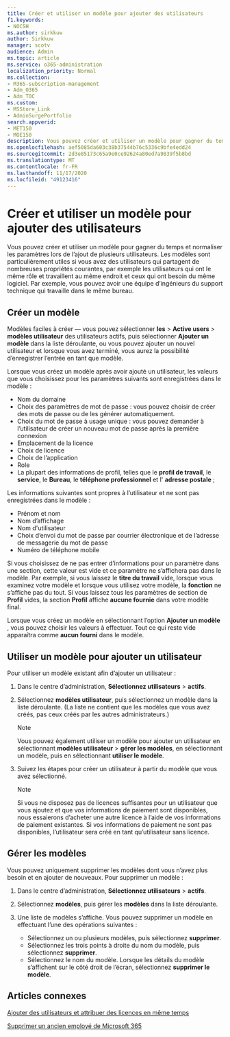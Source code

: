 ```yaml
---
title: Créer et utiliser un modèle pour ajouter des utilisateurs
f1.keywords:
- NOCSH
ms.author: sirkkuw
author: Sirkkuw
manager: scotv
audience: Admin
ms.topic: article
ms.service: o365-administration
localization_priority: Normal
ms.collection:
- M365-subscription-management
- Adm_O365
- Adm_TOC
ms.custom:
- MSStore_Link
- AdminSurgePortfolio
search.appverid:
- MET150
- MOE150
description: Vous pouvez créer et utiliser un modèle pour gagner du temps et normaliser les paramètres lors de l’ajout de plusieurs utilisateurs.
ms.openlocfilehash: aef5085da603c38b37544b76c5336c9bfe4edd24
ms.sourcegitcommit: 2d3e85173c65a9e0ce92624a80ed7a9839f5b8bd
ms.translationtype: MT
ms.contentlocale: fr-FR
ms.lasthandoff: 11/17/2020
ms.locfileid: "49123416"
---
```

# <a name="create-and-use-a-template-to-add-users"></a>Créer et utiliser un modèle pour ajouter des utilisateurs

Vous pouvez créer et utiliser un modèle pour gagner du temps et normaliser les paramètres lors de l’ajout de plusieurs utilisateurs. Les modèles sont particulièrement utiles si vous avez des utilisateurs qui partagent de nombreuses propriétés courantes, par exemple les utilisateurs qui ont le même rôle et travaillent au même endroit et ceux qui ont besoin du même logiciel. Par exemple, vous pouvez avoir une équipe d’ingénieurs du support technique qui travaille dans le même bureau.  

## <a name="create-a-template"></a>Créer un modèle

Modèles faciles à créer &mdash; vous pouvez sélectionner **les**  >  **Active users**  >  **modèles utilisateur** des utilisateurs actifs, puis sélectionner **Ajouter un modèle** dans la liste déroulante, ou vous pouvez ajouter un nouvel utilisateur et lorsque vous avez terminé, vous aurez la possibilité d’enregistrer l’entrée en tant que modèle.

Lorsque vous créez un modèle après avoir ajouté un utilisateur, les valeurs que vous choisissez pour les paramètres suivants sont enregistrées dans le modèle :

- Nom du domaine
- Choix des paramètres de mot de passe : vous pouvez choisir de créer des mots de passe ou de les générer automatiquement.
- Choix du mot de passe à usage unique : vous pouvez demander à l’utilisateur de créer un nouveau mot de passe après la première connexion
- Emplacement de la licence
- Choix de licence
- Choix de l’application
- Role
- La plupart des informations de profil, telles que le **profil de travail**, le **service**, le **Bureau**, le **téléphone professionnel** et l' **adresse postale** ; 

Les informations suivantes sont propres à l’utilisateur et ne sont pas enregistrées dans le modèle :

- Prénom et nom
- Nom d’affichage
- Nom d'utilisateur
- Choix d’envoi du mot de passe par courrier électronique et de l’adresse de messagerie du mot de passe
- Numéro de téléphone mobile

Si vous choisissez de ne pas entrer d’informations pour un paramètre dans une section, cette valeur est vide et ce paramètre ne s’affichera pas dans le modèle. Par exemple, si vous laissez le **titre du travail** vide, lorsque vous examinez votre modèle et lorsque vous utilisez votre modèle, la **fonction** ne s’affiche pas du tout. Si vous laissez tous les paramètres de section de **Profil** vides, la section **Profil** affiche **aucune fournie** dans votre modèle final.

Lorsque vous créez un modèle en sélectionnant l’option **Ajouter un modèle** , vous pouvez choisir les valeurs à effectuer. Tout ce qui reste vide apparaîtra comme **aucun fourni** dans le modèle.

## <a name="use-a-template-to-add-a-user"></a>Utiliser un modèle pour ajouter un utilisateur

Pour utiliser un modèle existant afin d’ajouter un utilisateur :

1. Dans le centre d’administration, **Sélectionnez utilisateurs**  >  **actifs**.

2. Sélectionnez **modèles utilisateur**, puis sélectionnez un modèle dans la liste déroulante. (La liste ne contient que les modèles que vous avez créés, pas ceux créés par les autres administrateurs.)

   > [!NOTE]
   > Vous pouvez également utiliser un modèle pour ajouter un utilisateur en sélectionnant **modèles utilisateur**  >  **gérer les modèles**, en sélectionnant un modèle, puis en sélectionnant **utiliser le modèle**.

3. Suivez les étapes pour créer un utilisateur à partir du modèle que vous avez sélectionné.

   > [!NOTE]
   > Si vous ne disposez pas de licences suffisantes pour un utilisateur que vous ajoutez et que vos informations de paiement sont disponibles, nous essaierons d’acheter une autre licence à l’aide de vos informations de paiement existantes. Si vos informations de paiement ne sont pas disponibles, l’utilisateur sera créé en tant qu’utilisateur sans licence.

## <a name="manage-templates"></a>Gérer les modèles

Vous pouvez uniquement supprimer les modèles dont vous n’avez plus besoin et en ajouter de nouveaux. Pour supprimer un modèle :

1. Dans le centre d’administration, **Sélectionnez utilisateurs**  >  **actifs**.

2. Sélectionnez **modèles**, puis gérer les **modèles** dans la liste déroulante.

3. Une liste de modèles s’affiche. Vous pouvez supprimer un modèle en effectuant l’une des opérations suivantes :
    - Sélectionnez un ou plusieurs modèles, puis sélectionnez **supprimer**. 
    - Sélectionnez les trois points à droite du nom du modèle, puis sélectionnez **supprimer**.
    - Sélectionnez le nom du modèle. Lorsque les détails du modèle s’affichent sur le côté droit de l’écran, sélectionnez **supprimer le modèle**.

## <a name="related-articles"></a>Articles connexes

[Ajouter des utilisateurs et attribuer des licences en même temps](add-users.md)

[Supprimer un ancien employé de Microsoft 365](remove-former-employee.md)
  
